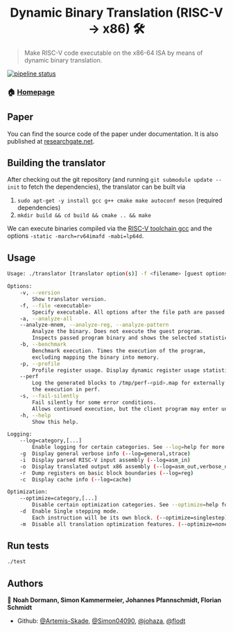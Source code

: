 <h1 align="center">Dynamic Binary Translation (RISC-V -> x86) 🛠</h1>
<p>
</p>

> Make RISC-V code executable on the x86-64 ISA by means of dynamic binary translation.

[![pipeline status](https://github.com/ria-jit/ria-jit/workflows/ria-jit/badge.svg?branch=master)](https://github.com/ria-jit/ria-jit/commits/master)

### 🏠 [Homepage](https://github.com/ria-jit/ria-jit)

## Paper
You can find the source code of the paper under documentation. It is also published at [researchgate.net](https://www.researchgate.net/publication/345180829_Dynamic_Binary_Translation_for_RISC-V_code_on_x86-64).

## Building the translator
After checking out the git repository (and running `git submodule update --init` to fetch the dependencies), the translator can be built via
1.  `sudo apt-get -y install gcc g++ cmake make autoconf meson` (required dependencies)
2.  `mkdir build && cd build && cmake .. && make`

We can execute binaries compiled via the [RISC-V toolchain gcc](https://github.com/riscv/riscv-gnu-toolchain) and the options `-static -march=rv64imafd -mabi=lp64d`.
## Usage

```sh
Usage: ./translator [translator option(s)] -f <filename> [guest options]

Options:
	-v, --version
		Show translator version.
	-f, --file <executable>
		Specify executable. All options after the file path are passed to the guest.
	-a, --analyze-all
	--analyze-mnem, --analyze-reg, --analyze-pattern
		Analyze the binary. Does not execute the guest program.
		Inspects passed program binary and shows the selected statistics.
	-b, --benchmark
		Benchmark execution. Times the execution of the program,
		excluding mapping the binary into memory.
	-p, --profile
		Profile register usage. Display dynamic register usage statistics.
	--perf
		Log the generated blocks to /tmp/perf-<pid>.map for externally profiling
		the execution in perf.
	-s, --fail-silently
		Fail silently for some error conditions.
		Allows continued execution, but the client program may enter undefined states.
	-h, --help
		Show this help.

Logging:
	--log=category,[...]
		Enable logging for certain categories. See --log=help for more info.
	-g	Display general verbose info (--log=general,strace)
	-i	Display parsed RISC-V input assembly (--log=asm_in)
	-o	Display translated output x86 assembly (--log=asm_out,verbose_disasm)
	-r	Dump registers on basic block boundaries (--log=reg)
	-c	Display cache info (--log=cache)

Optimization:
	--optimize=category,[...]
		Disable certain optimization categories. See --optimize=help for more info.
	-d	Enable Single stepping mode.
		Each instruction will be its own block. (--optimize=singlestep)
	-m	Disable all translation optimization features. (--optimize=none)
```

## Run tests

```sh
./test
```

## Authors

👤 **Noah Dormann, Simon Kammermeier, Johannes Pfannschmidt, Florian Schmidt**

* Github: [@Artemis-Skade](https://github.com/Artemis-Skade), [@Simon04090](https://github.com/Simon04090), [@johaza](https://github.com/johaza), [@flodt](https://github.com/flodt)
